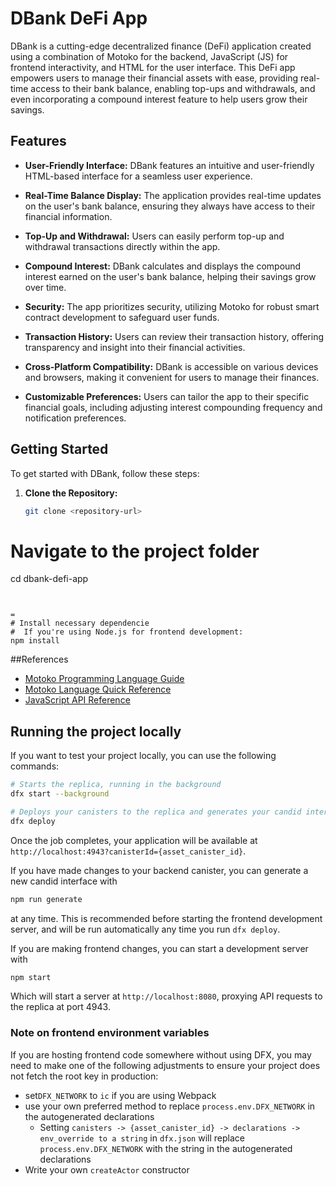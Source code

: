 # DBank DeFi App

DBank is a cutting-edge decentralized finance (DeFi) application created using a combination of Motoko for the backend, JavaScript (JS) for frontend interactivity, and HTML for the user interface. This DeFi app empowers users to manage their financial assets with ease, providing real-time access to their bank balance, enabling top-ups and withdrawals, and even incorporating a compound interest feature to help users grow their savings.

## Features

- **User-Friendly Interface:** DBank features an intuitive and user-friendly HTML-based interface for a seamless user experience.

- **Real-Time Balance Display:** The application provides real-time updates on the user's bank balance, ensuring they always have access to their financial information.

- **Top-Up and Withdrawal:** Users can easily perform top-up and withdrawal transactions directly within the app.

- **Compound Interest:** DBank calculates and displays the compound interest earned on the user's bank balance, helping their savings grow over time.

- **Security:** The app prioritizes security, utilizing Motoko for robust smart contract development to safeguard user funds.

- **Transaction History:** Users can review their transaction history, offering transparency and insight into their financial activities.

- **Cross-Platform Compatibility:** DBank is accessible on various devices and browsers, making it convenient for users to manage their finances.

- **Customizable Preferences:** Users can tailor the app to their specific financial goals, including adjusting interest compounding frequency and notification preferences.

## Getting Started

To get started with DBank, follow these steps:

1. **Clone the Repository:**
   ```bash
   git clone <repository-url>

# Navigate to the project folder
cd dbank-defi-app
```


=
# Install necessary dependencie
#  If you're using Node.js for frontend development:
npm install
```


##References

- [Motoko Programming Language Guide](https://internetcomputer.org/docs/current/developer-docs/build/cdks/motoko-dfinity/motoko/)
- [Motoko Language Quick Reference](https://internetcomputer.org/docs/current/references/motoko-ref/)
- [JavaScript API Reference](https://erxue-5aaaa-aaaab-qaagq-cai.raw.icp0.io)



## Running the project locally

If you want to test your project locally, you can use the following commands:

```bash
# Starts the replica, running in the background
dfx start --background

# Deploys your canisters to the replica and generates your candid interface
dfx deploy
```

Once the job completes, your application will be available at `http://localhost:4943?canisterId={asset_canister_id}`.

If you have made changes to your backend canister, you can generate a new candid interface with

```bash
npm run generate
```

at any time. This is recommended before starting the frontend development server, and will be run automatically any time you run `dfx deploy`.

If you are making frontend changes, you can start a development server with

```bash
npm start
```

Which will start a server at `http://localhost:8080`, proxying API requests to the replica at port 4943.

### Note on frontend environment variables

If you are hosting frontend code somewhere without using DFX, you may need to make one of the following adjustments to ensure your project does not fetch the root key in production:

- set`DFX_NETWORK` to `ic` if you are using Webpack
- use your own preferred method to replace `process.env.DFX_NETWORK` in the autogenerated declarations
  - Setting `canisters -> {asset_canister_id} -> declarations -> env_override to a string` in `dfx.json` will replace `process.env.DFX_NETWORK` with the string in the autogenerated declarations
- Write your own `createActor` constructor
